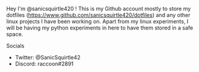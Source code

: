 Hey I'm @sanicsquirtle420 !
This is my Github account mostly to store my dotfiles (https://www.github.com/sanicsquirtle420/dotfiles) and any other linux projects I have been working on. Apart from my linux experiments, I will be having my python experiments in here to have them stored in a safe space.

Socials
- Twitter: @SanicSquirtle42
- Discord: raccoon#2891

<!---
sanicsquirtle420/sanicsquirtle420 is a ✨ special ✨ repository because its `README.md` (this file) appears on your GitHub profile.
You can click the Preview link to take a look at your changes.
--->
